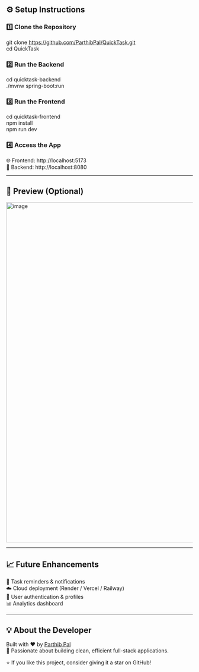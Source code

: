 ## ⚙️ Setup Instructions

### 1️⃣ Clone the Repository
git clone https://github.com/ParthibPal/QuickTask.git  
cd QuickTask

### 2️⃣ Run the Backend
cd quicktask-backend  
./mvnw spring-boot:run

### 3️⃣ Run the Frontend
cd quicktask-frontend  
npm install  
npm run dev

### 4️⃣ Access the App
🌐 Frontend: http://localhost:5173  
🔧 Backend: http://localhost:8080  

---

## 📸 Preview (Optional)
<img width="877" height="916" alt="image" src="https://github.com/user-attachments/assets/6b9fa134-33d7-452d-a990-8f03369d0362" />


---

## 📈 Future Enhancements
🔔 Task reminders & notifications  
☁️ Cloud deployment (Render / Vercel / Railway)  
👥 User authentication & profiles  
📊 Analytics dashboard  

---

## 💡 About the Developer
Built with ❤️ by [Parthib Pal](https://github.com/ParthibPal)  
📧 Passionate about building clean, efficient full-stack applications.  

⭐ If you like this project, consider giving it a star on GitHub!
